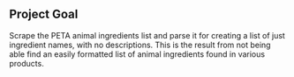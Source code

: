 ## Project Goal

Scrape the PETA animal ingredients list and parse it for creating a list of just ingredient names, with no descriptions. 
This is the result from not being able find an easily formatted list of animal ingredients found in various products.
